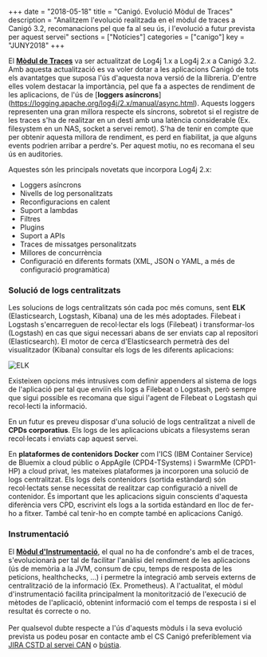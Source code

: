 +++
date        = "2018-05-18"
title       = "Canigó. Evolució Mòdul de Traces"
description = "Analitzem l'evolució realitzada en el mòdul de traces a Canigó 3.2, recomanacions pel que fa al seu ús, i l'evolució a futur prevista per aquest servei"
sections    = ["Notícies"]
categories  = ["canigo"]
key         = "JUNY2018"
+++

El [**Mòdul de Traces**](https://canigo.ctti.gencat.cat/canigo-documentacio-versions-3x-core/modul-traces/) va ser actualitzat de Log4j 1.x a Log4j 2.x a Canigó 3.2. Amb aquesta actualització es va voler dotar a les aplicacions Canigó de tots els avantatges que suposa l'ús d'aquesta nova versió de la llibreria. D'entre elles volem destacar la importància, pel que fa a aspectes de rendiment de les aplicacions, de l'ús de [**loggers asíncrons**] (https://logging.apache.org/log4j/2.x/manual/async.html). Aquests loggers representen una gran millora respecte els síncrons, sobretot si el registre de les traces s'ha de realitzar en un destí amb una latència considerable (Ex. filesystem en un NAS, socket a servei remot). S'ha de tenir en compte que per obtenir aquesta millora de rendiment, es perd en fiabilitat, ja que alguns events podrien arribar a perdre's. Per aquest motiu, no es recomana el seu ús en auditories.

Aquestes són les principals novetats que incorpora Log4j 2.x:

* Loggers asíncrons
* Nivells de log personalitzats
* Reconfiguracions en calent
* Suport a lambdas
* Filtres
* Plugins
* Suport a APIs
* Traces de missatges personalitzats
* Millores de concurrència
* Configuració en diferents formats (XML, JSON o YAML, a més de configuració programàtica)

### Solució de logs centralitzats

Les solucions de logs centralitzats són cada poc més comuns, sent **ELK** (Elasticsearch, Logstash, Kibana) una de les més adoptades. Filebeat i Logstash s'encarreguen de recol·lectar els logs (Filebeat) i transformar-los (Logstash) en cas que sigui necessari abans de ser enviats cap al repositori (Elasticsearch). El motor de cerca d'Elasticsearch permetrà des del visualitzador (Kibana) consultar els logs de les diferents aplicacions:

![ELK](/images/news/ELK.png)

Existeixen opcions més intrusives com definir appenders al sistema de logs de l'aplicació per tal que enviïn els logs a Filebeat o Logstash, però sempre que sigui possible es recomana que sigui l'agent de Filebeat o Logstash qui recol·lecti la informació.

En un futur es preveu disposar d'una solució de logs centralitzat a nivell de **CPDs corporatius**. Els logs de les aplicacions ubicats a filesystems seran recol·lecats i enviats cap aquest servei.

En **plataformes de contenidors Docker** com l'ICS (IBM Container Service) de Bluemix a cloud públic o AppAgile (CPD4-TSystems) i SwarmMe (CPD1-HP) a cloud privat, les mateixes plataformes ja incorporen una solució de logs centralitzat. Els logs dels contenidors (sortida estàndard) són recol·lectats sense necessitat de realitzar cap configuració a nivell de contenidor. És important que les aplicacions siguin conscients d'aquesta diferència vers CPD, escrivint els logs a la sortida estàndard en lloc de fer-ho a fitxer. També cal tenir-ho en compte també en aplicacions Canigó.

### Instrumentació

El [**Mòdul d'Instrumentació**](https://canigo.ctti.gencat.cat/canigo-documentacio-versions-3x-core/modul-instrumentacio/), el qual no ha de confondre's amb el de traces, s'evolucionarà per tal de facilitar l'anàlisi del rendiment de les aplicacions (ús de memòria a la JVM, consum de cpu, temps de resposta de les peticions, healthchecks, ...) i permetre la integració amb serveis externs de centralització de la informació (Ex. Prometheus). A l'actualitat, el mòdul d'instrumentació facilita principalment la monitorització de l'execució de mètodes de l'aplicació, obtenint informació com el temps de resposta i si el resultat és correcte o no.
<br><br>
Per qualsevol dubte respecte a l'ús d'aquests mòduls i la seva evolució prevista us podeu posar en contacte amb el CS Canigó preferiblement via [JIRA CSTD al servei CAN](https://cstd.ctti.gencat.cat/jiracstd/browse/CAN) o [bústia](mailto:oficina-tecnica.canigo.ctti@gencat.cat).
